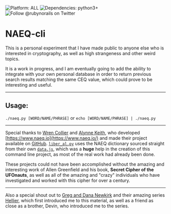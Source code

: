 ![Platform: ALL](https://img.shields.io/badge/platform-ALL-green)
![Dependencies: python3+](https://img.shields.io/badge/dependencies-python3+-blue)
![Follow @rubynorails on Twitter](https://img.shields.io/twitter/follow/rubynorails?label=follow&style=social)

# NAEQ-cli

This is a personal experiment that I have made public to anyone else who is interested in cryptography, as well as high strangeness and other weird topics.

It is a work in progress, and I am eventually going to add the ability to integrate with your own personal database in order to return previous search results
matching the same CEQ value, which could prove to be interesting and useful.

---

## Usage:

`./naeq.py [WORD/NAME/PHRASE]` or `echo [WORD/NAME/PHRASE] | ./naeq.py`

---

Special thanks to [Wren Collier](https://liminalroom.com/) and [Alynne Keith](https://offalynne.neocities.org/), who developed [https://www.naeq.io](https://www.naeq.io/)
and made their project available on [GitHub](https://github.com/misterapol/naeq).  [`liber_al.py`](liber_al.py) uses the NAEQ dictionary sourced straight from their own
[`data.js`](https://raw.githubusercontent.com/misterapol/naeq/master/data.js), which was a **huge** help in the creation of this command line project, as most of the real
work had already been done.

These projects could not have been accomplished without the amazing and interesting work of Allen Greenfield and his book, **Secret Cipher of the UFOnauts**, as well as all
of the amazing and "crazy" individuals who have investigated and worked with this cipher for over a century.

---

Also a special shout out to [Greg and Dana Newkirk](https://weirdhq.com/) and their amazing series [Hellier](https://www.hellier.tv/), which first introduced me to this material,
as well as a friend as close as a brother, Devin, who introduced me to the series.
